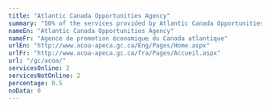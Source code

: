 ```yaml
---
title: "Atlantic Canada Opportunities Agency"
summary: "50% of the services provided by Atlantic Canada Opportunities Agency are available end-to-end online. 2 are available online, and 2 are not available online."
nameEn: "Atlantic Canada Opportunities Agency"
nameFr: "Agence de promotion économique du Canada atlantique"
urlEn: "http://www.acoa-apeca.gc.ca/Eng/Pages/Home.aspx"
urlFr: "http://www.acoa-apeca.gc.ca/fra/Pages/Accueil.aspx"
url: "/gc/acoa/"
servicesOnline: 2
servicesNotOnline: 2
percentage: 0.5
noData: 0
---
```


